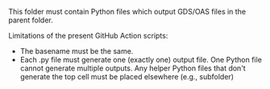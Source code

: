 This folder must contain Python files which output GDS/OAS files in the parent folder. 

Limitations of the present GitHub Action scripts:
- The basename must be the same.
- Each .py file must generate one (exactly one) output file. One Python file cannot generate multiple outputs. Any helper Python files that don't generate the top cell must be placed elsewhere (e.g., subfolder)

